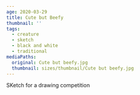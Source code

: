 ```yaml
---
age: 2020-03-29
title: Cute but Beefy
thumbnail: ''
tags:
  - creature
  - sketch
  - black and white
  - traditional
mediaPaths:
  original: Cute but beefy.jpg
  thumbnail: sizes/thumbnail/Cute but beefy.jpg
---
```

SKetch for a drawing competition